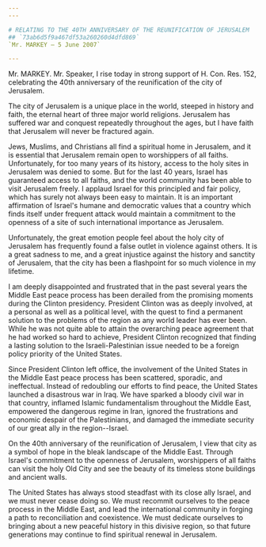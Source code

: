 ```yaml
---
---

# RELATING TO THE 40TH ANNIVERSARY OF THE REUNIFICATION OF JERUSALEM
## `73ab6d5f9a467df53a260260d4dfd869`
`Mr. MARKEY — 5 June 2007`

---
```



Mr. MARKEY. Mr. Speaker, I rise today in strong support of H. Con. 
Res. 152, celebrating the 40th anniversary of the reunification of the 
city of Jerusalem.

The city of Jerusalem is a unique place in the world, steeped in 
history and faith, the eternal heart of three major world religions. 
Jerusalem has suffered war and conquest repeatedly throughout the ages, 
but I have faith that Jerusalem will never be fractured again.

Jews, Muslims, and Christians all find a spiritual home in Jerusalem, 
and it is essential that Jerusalem remain open to worshippers of all 
faiths. Unfortunately, for too many years of its history, access to the 
holy sites in Jerusalem was denied to some. But for the last 40 years, 
Israel has guaranteed access to all faiths, and the world community has 
been able to visit Jerusalem freely. I applaud Israel for this 
principled and fair policy, which has surely not always been easy to 
maintain. It is an important affirmation of Israel's humane and 
democratic values that a country which finds itself under frequent 
attack would maintain a commitment to the openness of a site of such 
international importance as Jerusalem.

Unfortunately, the great emotion people feel about the holy city of 
Jerusalem has frequently found a false outlet in violence against 
others. It is a great sadness to me, and a great injustice against the 
history and sanctity of Jerusalem, that the city has been a flashpoint 
for so much violence in my lifetime.

I am deeply disappointed and frustrated that in the past several 
years the Middle East peace process has been derailed from the 
promising moments during the Clinton presidency. President Clinton was 
as deeply involved, at a personal as well as a political level, with 
the quest to find a permanent solution to the problems of the region as 
any world leader has ever been. While he was not quite able to attain 
the overarching peace agreement that he had worked so hard to achieve, 
President Clinton recognized that finding a lasting solution to the 
Israeli-Palestinian issue needed to be a foreign policy priority of the 
United States.

Since President Clinton left office, the involvement of the United 
States in the Middle East peace process has been scattered, sporadic, 
and ineffectual. Instead of redoubling our efforts to find peace, the 
United States launched a disastrous war in Iraq. We have sparked a 
bloody civil war in that country, inflamed Islamic fundamentalism 
throughout the Middle East, empowered the dangerous regime in Iran, 
ignored the frustrations and economic despair of the Palestinians, and 
damaged the immediate security of our great ally in the region--Israel.

On the 40th anniversary of the reunification of Jerusalem, I view 
that city as a symbol of hope in the bleak landscape of the Middle 
East. Through Israel's commitment to the openness of Jerusalem, 
worshippers of all faiths can visit the holy Old City and see the 
beauty of its timeless stone buildings and ancient walls.

The United States has always stood steadfast with its close ally 
Israel, and we must never cease doing so. We must recommit ourselves to 
the peace process in the Middle East, and lead the international 
community in forging a path to reconciliation and coexistence. We must 
dedicate ourselves to bringing about a new peaceful history in this 
divisive region, so that future generations may continue to find 
spiritual renewal in Jerusalem.